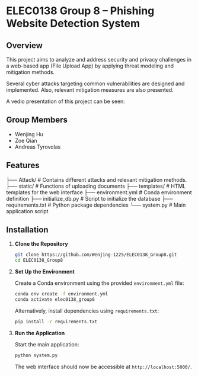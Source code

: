 # ELEC0138 Group 8 – Phishing Website Detection System

## Overview

This project aims to analyze and address security and privacy challenges in a web-based app (File Upload App) by applying threat modeling and mitigation methods. 

Several cyber attacks targeting common vulnerabilities are designed and implemented. Also, relevant mitigation measures are also presented.

A vedio presentation of this project can be seen:


## Group Members

- Wenjing Hu
- Zoe Qian
- Andreas Tyrovolas


## Features

├── Attack/                 # Contains different attacks and relevant mitigation methods.
├── static/                 # Functions of uploading documents
├── templates/              # HTML templates for the web interface
├── environment.yml         # Conda environment definition
├── initialize_db.py        # Script to initialize the database
├── requirements.txt        # Python package dependencies
└── system.py               # Main application script


## Installation

1. **Clone the Repository**

   ```bash
   git clone https://github.com/Wenjing-1225/ELEC0138_Group8.git
   cd ELEC0138_Group8
   ```


2. **Set Up the Environment**

   Create a Conda environment using the provided `environment.yml` file:

   ```bash
   conda env create -f environment.yml
   conda activate elec0138_group8
   ```


   Alternatively, install dependencies using `requirements.txt`:

   ```bash
   pip install -r requirements.txt
   ```



3. **Run the Application**

   Start the main application:

   ```bash
   python system.py
   ```


   The web interface should now be accessible at `http://localhost:5000/`.


